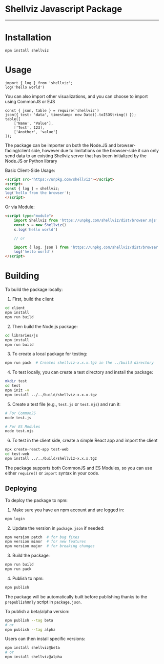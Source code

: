 # Shellviz Javascript Package
----------------------------

# Installation

`npm install shellviz`

# Usage

```
import { log } from 'shellviz';
log('hello world')
```

You can also import other visualizations, and you can choose to import using CommonJS or EJS

```
const { json, table } = require('shellviz')
json({ test: 'data', timestamp: new Date().toISOString() });
table([
    ['Name', 'Value'],
    ['Test', 123],
    ['Another', 'value']
]); 
```

The package can be importer on both the Node.JS and browser-facing/client side, however due to limitations on the browser-side it can only send data to an existing Shellviz server that has been initialized by the Node.JS or Python library


Basic Client-Side Usage:

```html
<script src="https://unpkg.com/shellviz"></script>
<script>
const { log } = shellviz;
log('hello from the browser');
</script>
```

Or via Module:

```html
<script type="module">
    import Shellviz from 'https://unpkg.com/shellviz/dist/browser.mjs';
    const s = new Shellviz()
    s.log('hello world')

    // or

    import { log, json } from 'https://unpkg.com/shellviz/dist/browser.mjs'
    log('hello world')
</script>
```


# Building

To build the package locally:

1. First, build the client:
```bash
cd client
npm install
npm run build
```

2. Then build the Node.js package:
```bash
cd libraries/js
npm install
npm run build
```

3. To create a local package for testing:
```bash
npm run pack  # Creates shellviz-x.x.x.tgz in the ../build directory
```

4. To test locally, you can create a test directory and install the package:
```bash
mkdir test
cd test
npm init -y
npm install ../../build/shellviz-x.x.x.tgz
```

5. Create a test file (e.g., `test.js` or `test.mjs`) and run it:
```bash
# For CommonJS
node test.js

# For ES Modules
node test.mjs
```

6. To test in the client side, create a simple React app and import the client
```bash
npx create-react-app test-web
cd test-web
npm install ../../build/shellviz-x.x.x.tgz
```

The package supports both CommonJS and ES Modules, so you can use either `require()` or `import` syntax in your code.

## Deploying

To deploy the package to npm:

1. Make sure you have an npm account and are logged in:
```bash
npm login
```

2. Update the version in `package.json` if needed:
```bash
npm version patch  # for bug fixes
npm version minor  # for new features
npm version major  # for breaking changes
```

3. Build the package:
```bash
npm run build
npm run pack
```

4. Publish to npm:
```bash
npm publish
```

The package will be automatically built before publishing thanks to the `prepublishOnly` script in `package.json`.

To publish a beta/alpha version:
```bash
npm publish --tag beta
# or
npm publish --tag alpha
```

Users can then install specific versions:
```bash
npm install shellviz@beta
# or
npm install shellviz@alpha
```


